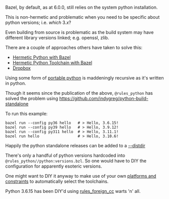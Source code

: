 Bazel, by default, as at 6.0.0, still relies on the system python installation.

This is non-hermetic and problematic when you need to be specific about python versions; i.e. _which_ 3._x_?

Even building from source is problematic as the build system may have different library versions linked; e.g. openssl, zlib.

There are a couple of approaches others have taken to solve this:

- [Hermetic Python with Bazel](https://thethoughtfulkoala.com/posts/2020/05/16/bazel-hermetic-python.html)
- [Hermetic Python Toolchain with Bazel](https://www.anthonyvardaro.com/blog/hermetic-python-toolchain-with-bazel)
- [Dropbox](https://github.com/dropbox/dbx_build_tools/blob/master/thirdparty/cpython/BUILD.python39)

Using some form of [portable python](https://pypi.org/project/portable-python/) is maddeningly recursive as it's written in python.

Though it seems since the publication of the above, `@rules_python` has solved the problem using https://github.com/indygreg/python-build-standalone

To run this example:

```shell
bazel run --config py36 hello   # > Hello, 3.6.15!
bazel run --config py39 hello   # > Hello, 3.9.12!
bazel run --config py311 hello  # > Hello, 3.11.1!
bazel run hello                 # > Hello, 3.10.6!
```

Happily the python standalone releases can be added to a [--distdir](https://bazel.build/reference/command-line-reference#flag--distdir)

There's only a handful of python versions hardcoded into `@rules_python//python:versions.bzl`. So one would have to DIY 
the configuration for apparently esoteric versions.

One might want to DIY it anyway to make use of your own [platforms and constraints](https://bazel.build/reference/be/platform) 
to automatically select the toolchains.

Python 3.6.15 has been DIY'd using [rules_foreign_cc](https://github.com/bazelbuild/rules_foreign_cc) warts 'n' all.